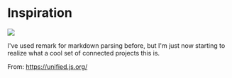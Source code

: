 # Inspiration

![](https://db-feed.s3.amazonaws.com/legacy/Screen_Shot_2018_11_19_at_5_45_30_PM-1542667594374.png)

I've used remark for markdown parsing before, but I'm just now starting to realize what a cool set of connected projects this is.

From: https://unified.js.org/
